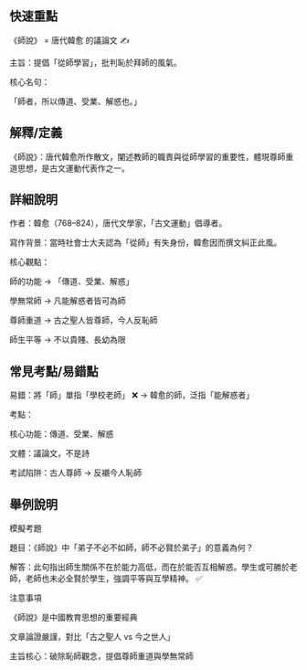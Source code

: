 ## 快速重點

《師說》 = 唐代韓愈 的議論文 ✍️

主旨：提倡「從師學習」，批判恥於拜師的風氣。

核心名句：

「師者，所以傳道、受業、解惑也。」


## 解釋/定義

《師說》：唐代韓愈所作散文，闡述教師的職責與從師學習的重要性，體現尊師重道思想，是古文運動代表作之一。


## 詳細說明

作者：韓愈（768–824），唐代文學家，「古文運動」倡導者。

寫作背景：當時社會士大夫認為「從師」有失身份，韓愈因而撰文糾正此風。

核心觀點：

師的功能 → 「傳道、受業、解惑」

學無常師 → 凡能解惑者皆可為師

尊師重道 → 古之聖人皆尊師，今人反恥師

師生平等 → 不以貴賤、長幼為限


## 常見考點/易錯點

易錯：將「師」單指「學校老師」 ❌ → 韓愈的師，泛指「能解惑者」

考點：

核心功能：傳道、受業、解惑

文體：議論文，不是詩

考試陷阱：古人尊師 → 反襯今人恥師


## 舉例說明

模擬考題

題目：《師說》中「弟子不必不如師，師不必賢於弟子」的意義為何？

解答：此句指出師生關係不在於能力高低，而在於能否互相解惑。學生或可勝於老師，老師也未必全賢於學生，強調平等與互學精神。 ✅

注意事項

《師說》是中國教育思想的重要經典

文章論證嚴謹，對比「古之聖人 vs 今之世人」

主旨核心：破除恥師觀念，提倡尊師重道與學無常師
